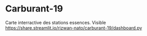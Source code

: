# Carburant-19

Carte interractive des stations essences. Visible https://share.streamlit.io/rizwan-nato/carburant-19/dashboard.py
